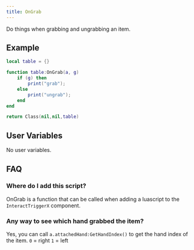 ```yaml
---
title: OnGrab
---
```


Do things when grabbing and ungrabbing an item.

## Example

```lua
local table = {}

function table:OnGrab(a, g)
    if (g) then
        print("grab");
    else
        print("ungrab");
    end
end

return Class(nil,nil,table)
```

## User Variables

No user variables.

## FAQ

### Where do I add this script?

OnGrab is a function that can be called when adding a luascript to the `InteractTriggerX` component.

### Any way to see which hand grabbed the item?

Yes, you can call `a.attachedHand:GetHandIndex()` to get the hand index of the item.
`0` = right
`1` = left
